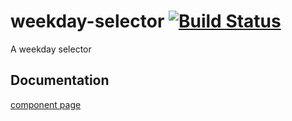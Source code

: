 # weekday-selector [![Build Status](https://travis-ci.org/gazal-k/weekday-selector.svg?branch=master)](https://travis-ci.org/gazal-k/weekday-selector)

A weekday selector

## Documentation
[component page](http://gazal-k.github.io/weekday-selector/)
